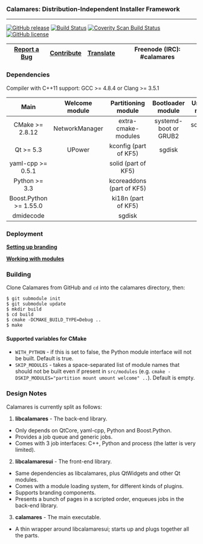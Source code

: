 ### Calamares: Distribution-Independent Installer Framework
---------

[![GitHub release](https://img.shields.io/github/release/calamares/calamares.svg)](https://github.com/calamares/calamares/releases)
[![Build Status](https://calamares.io/ci/buildStatus/icon?job=calamares-master)](https://calamares.io/ci/job/calamares-master/)
[![Coverity Scan Build Status](https://scan.coverity.com/projects/5389/badge.svg)](https://scan.coverity.com/projects/5389)
[![GitHub license](https://img.shields.io/github/license/calamares/calamares.svg)](https://github.com/calamares/calamares/blob/master/LICENSE)

| [Report a Bug](https://calamares.io/bugs/) | [Contribute](https://github.com/calamares/calamares/blob/master/HACKING.md) | [Translate](https://www.transifex.com/projects/p/calamares/) | Freenode (IRC): #calamares |
|:-----------------------------------------:|:----------------------:|:-----------------------:|:--------------------------:|

### Dependencies

Compiler with C++11 support: GCC >= 4.8.4 or Clang >= 3.5.1

| Main | Welcome module | Partitioning module | Bootloader module | Unpackfs module |
|:----:|:--------------:|:-------------------:|:-----------------:|:---------------:|
| CMake >= 2.8.12 | NetworkManager | extra-cmake-modules | systemd-boot or GRUB2 | squashfs-tools |
| Qt >= 5.3 | UPower | kconfig (part of KF5) | sgdisk | rsync |
| yaml-cpp >= 0.5.1 | | solid (part of KF5) | | |
| Python >= 3.3 | | kcoreaddons (part of KF5) | | |
| Boost.Python >= 1.55.0 | | ki18n (part of KF5) | | |
| dmidecode | | sgdisk | | |

### Deployment
[__Setting up branding__](https://github.com/calamares/calamares/blob/master/src/branding/README.md)

[__Working with modules__](https://github.com/calamares/calamares/blob/master/src/modules/README.md)


### Building
Clone Calamares from GitHub and `cd` into the calamares directory, then:
```
$ git submodule init
$ git submodule update
$ mkdir build
$ cd build
$ cmake -DCMAKE_BUILD_TYPE=Debug ..
$ make
```

#### Supported variables for CMake
 * `WITH_PYTHON` - if this is set to false, the Python module interface will not be built. Default is true.
 * `SKIP_MODULES` - takes a space-separated list of module names that should not be built even if present in `src/modules` (e.g. `cmake -DSKIP_MODULES="partition mount umount welcome" ..`). Default is empty.

### Design Notes
Calamares is currently split as follows:
 1. __libcalamares__ - The back-end library.
   * Only depends on QtCore, yaml-cpp, Python and Boost.Python.
   * Provides a job queue and generic jobs.
   * Comes with 3 job interfaces: C++, Python and process (the latter is very limited).
 2. __libcalamaresui__ - The front-end library.
   * Same dependencies as libcalamares, plus QtWidgets and other Qt modules.
   * Comes with a module loading system, for different kinds of plugins.
   * Supports branding components.
   * Presents a bunch of pages in a scripted order, enqueues jobs in the back-end library.
 3. __calamares__ - The main executable.
   * A thin wrapper around libcalamaresui; starts up and plugs together all the parts.
